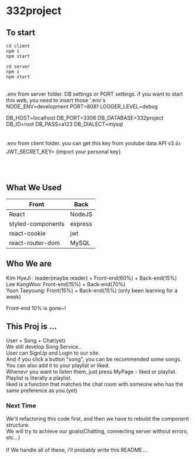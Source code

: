 # 332project

## To start
```shell
cd client
npm i
npm start
```
```shell
cd server
npm i
npm start
```
<br/>
.env from server folder. DB settings or PORT settings. 
if you want to start this web, you need to insert those '.env's
<br/>
NODE_ENV=development
PORT=8081
LOGGER_LEVEL=debug

DB_HOST=localhost
DB_PORT=3306
DB_DATABASE=332project
DB_ID=root
DB_PASS=a123
DB_DIALECT=mysql
<br/><br/><br/>
.env from client folder. you can get this key from youtube data API v3.👍
JWT_SECRET_KEY= {import your personal key}
<br/>


<br/><br/>

## What We Used
| Front | Back |
| --- | --- |
| React | NodeJS |
| styled-components | express |
| react-cookie | jwt |
| react-router-dom | MySQL |

## Who We are
Kim HyeJi : leader(maybe reader) + Front-end(60%) + Back-end(15%)<br/>
Lee KangWoo: Front-end(15%) + Back-end(70%)<br/>
Yoon Taeyoung: Front(15%) + Back-end(15%) (only been learning for a week)<br/>

Front-end 10% is gone~!

## This Proj is ...
User + Song + Chat(yet)<br/>
We still develop Song Service..<br/>
User can SignUp and Login to our site.<br/>
And if you click a button "song", you can be recommended some songs.<br/>
You can also add it to your playlist or liked.<br/>
Whenevr you want to listen them, just press MyPage - liked or playlist.<br/>
Playlist is literally a playlist.<br/>
liked is a function that matches the chat room with someone who has the same preference as you.(yet)<br/>

### Next Time
We'll refactoring this code first, and then we have to rebuild the component structure.<br/>
We will try to achieve our goals(Chatting, connecting server without errors, etc...)<br/><br/>
If We handle all of these, i'll probably write this README....<br/>
